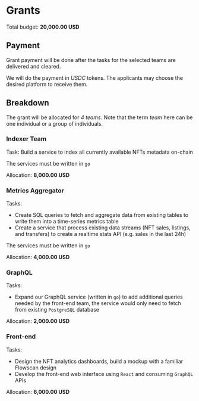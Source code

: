 # Grants

Total budget: **20,000.00 USD**

## Payment

Grant payment will be done after the tasks for the selected teams are delivered and cleared.

We will do the payment in *USDC* tokens. The applicants may choose the desired platform to receive them.

## Breakdown

The grant will be allocated for *4 teams*. Note that the term _team_ here can be one individual or a group of individuals.

### Indexer Team

Task: Build a service to index all currently available NFTs metadata on-chain

The services must be written in `go`

Allocation: **8,000.00 USD**

### Metrics Aggregator

Tasks: 
- Create SQL queries to fetch and aggregate data from existing tables to write them into a time-series metrics table
- Create a service that process existing data streams (NFT sales, listings, and transfers) to create a realtime stats API (e.g. sales in the last 24h) 

The services must be written in `go`

Allocation: **4,000.00 USD**

### GraphQL

Tasks: 
- Expand our GraphQL service (written in `go`) to add additional queries needed by the front-end team, the service would only need to fetch from existing `PostgreSQL` database

Allocation: **2,000.00 USD**

### Front-end

Tasks: 
- Design the NFT analytics dashboards, build a mockup with a familiar Flowscan design
- Develop the front-end web interface using `React` and consuming `GraphQL` APIs

Allocation: **6,000.00 USD**